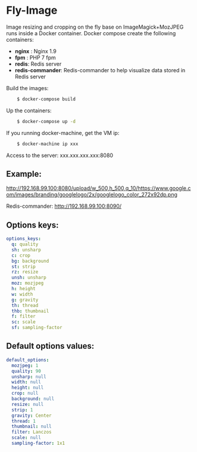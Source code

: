 # Fly-Image
Image resizing and cropping on the fly base on ImageMagick+MozJPEG runs inside a Docker container.
Docker compose create the following containers:
- **nginx** : Nginx 1.9
- **fpm** : PHP 7 fpm
- **redis**: Redis server
- **redis-commander**: Redis-commander to help visualize data stored in Redis server



Build the images:

```sh
    $ docker-compose build
```
Up the containers:

```sh
    $ docker-compose up -d
```
If you running docker-machine, get the VM ip:

```sh
    $ docker-machine ip xxx
```

Access to the server: xxx.xxx.xxx.xxx:8080

Example:
--------
http://192.168.99.100:8080/upload/w_500,h_500,q_10/https://www.google.com/images/branding/googlelogo/2x/googlelogo_color_272x92dp.png

Redis-commander:
http://192.168.99.100:8090/


Options keys:
-------------

```yml
options_keys:
  q: quality
  sh: unsharp
  c: crop
  bg: background
  st: strip
  rz: resize
  unsh: unsharp
  moz: mozjpeg
  h: height
  w: width
  g: gravity
  th: thread
  thb: thumbnail
  f: filter
  sc: scale
  sf: sampling-factor
```

Default options values:
-----------------------

```yml
default_options:
  mozjpeg: 1
  quality: 90
  unsharp: null
  width: null
  height: null
  crop: null
  background: null
  resize: null
  strip: 1
  gravity: Center
  thread: 1
  thumbnail: null
  filter: Lanczos
  scale: null
  sampling-factor: 1x1
```